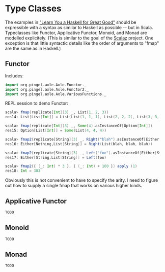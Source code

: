 
Type Classes
============

The examples in
["Learn You a Haskell for Great Good"](http://learnyouahaskell.com/)
should be expressible with a syntax as similar to Haskell as possible --
but in Scala.
Typeclasses like Functor, Applicative Functor, Monoid, and Monad are modelled explicitely.
(This is similar to the goal of the [Scalaz](https://github.com/scalaz/scalaz) project.
One exception is that little syntactic details like the order of arguments to "fmap"
are the same as in Haskell.)

Functor
-------

Includes:

```scala
import org.pingel.axle.Axle.Functor._
import org.pingel.axle.Axle.Functor2._
import org.pingel.axle.Axle.VariousFunctions._
```

REPL session to demo Functor:

```scala
scala> fmap(replicate[Int](3) _, List(1, 2, 3))
res14: List[List[Int]] = List(List(1, 1, 1), List(2, 2, 2), List(3, 3, 3))

scala> fmap(replicate[Int](3) _, Some(4).asInstanceOf[Option[Int]])
res15: Option[List[Int]] = Some(List(4, 4, 4))

scala> fmap2(replicate[String](3) _, Right("blah").asInstanceOf[Either[Nothing, String]])
res16: Either[Nothing,List[String]] = Right(List(blah, blah, blah))

scala> fmap2(replicate[String](3) _, Left("foo").asInstanceOf[Either[String, Nothing]])
res17: Either[String,List[String]] = Left(foo)

scala> fmap2({ (_: Int) * 3 }, { (_: Int) + 100 }) apply (1)
res18: Int = 303
```

Obviously this is not convenient to have to specify the arity.
I need to figure out how to supply a single fmap that works on various
higher kinds.


Applicative Functor
-------------------

```scala
TODO
```

Monoid
------

```scala
TODO
```

Monad
-----

```scala
TODO
```
